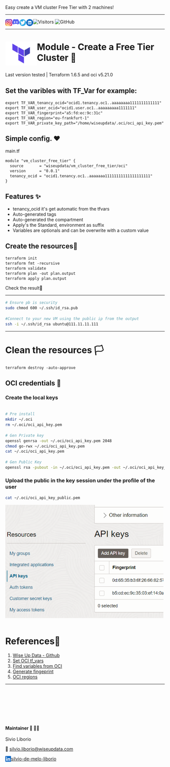 Easy create a VM cluster Free Tier with 2 machines!

--- 

<a href="https://github.com/wiseupdata/wiseupdata">
  <img align="left" alt="Wise Up Data's Instagram" width="22px" src="https://raw.githubusercontent.com/wiseupdata/wiseupdata/main/assets/instagram.png" />   
</a> 
<a href="https://github.com/wiseupdata/wiseupdata">
  <img align="left" alt="wise Up Data's Discord" width="22px" src="https://raw.githubusercontent.com/wiseupdata/wiseupdata/main/assets/discord.png" />
</a>
<a href="https://github.com/wiseupdata/wiseupdata">
  <img align="left" alt="wise Up Data | Twitter" width="22px" src="https://raw.githubusercontent.com/wiseupdata/wiseupdata/main/assets/twitter.png" />
</a>
<a href="https://github.com/wiseupdata/wiseupdata">
  <img align="left" alt="wise Up Data's LinkedIN" width="22px" src="https://raw.githubusercontent.com/wiseupdata/wiseupdata/main/assets/linkedin.png" />
</a>

![Visitors](https://api.visitorbadge.io/api/visitors?path=https%3A%2F%2Fgithub.com%2Fwiseupdata%2Fvm_cluster_free_tier&countColor=%2337d67a&style=flat)
![GitHub](https://img.shields.io/github/license/wiseupdata/vm_cluster_free_tier)


---

<h1>
<img align="left" alt="img" src="assets/imgs/terraform.png" width="100" />

Module - Create a Free Tier Cluster 🚀️

</h1>
Last version tested | Terraform 1.6.5 and oci v5.21.0


## Set the varibles with TF_Var for example:
```
export TF_VAR_tenancy_ocid="ocid1.tenancy.oc1..aaaaaaaa1111111111111"
export TF_VAR_user_ocid="ocid1.user.oc1..aaaaaaaaa1111111"
export TF_VAR_fingerprint="a5:fd:ec:9c:31c"
export TF_VAR_region="eu-frankfurt-1"
export TF_VAR_private_key_path="/home/wiseupdata/.oci/oci_api_key.pem"
```

## Simple config. ❤️

main.tf
```
module "vm_cluster_free_tier" {
  source       = "wiseupdata/vm_cluster_free_tier/oci"
  version      = "0.0.1"
  tenancy_ocid = "ocid1.tenancy.oc1..aaaaaaa11111111111111111111"
}
```

## Features ✨️

- tenancy_ocid it's get automatic from the tfvars
- Auto-generated tags
- Auto-generated the compartment
- Apply's the Standard, environment as suffix
- Variables are optionals and can be overwrite with a custom value

## Create the resources🤜

```
terraform init
terraform fmt -recursive
terraform validate
terraform plan -out plan.output
terraform apply plan.output
```

Check the result🏅

---
```bash
# Ensure pb is security
sudo chmod 600 ~/.ssh/id_rsa.pub

#Connect to your new VM using the public ip from the output
ssh -i ~/.ssh/id_rsa ubuntu@111.11.11.111
```

---

# Clean the resources 🏳

```
terraform destroy -auto-approve
```

## OCI credentials 🤜

### Create the local keys
```bash

# Pre install
mkdir ~/.oci
rm ~/.oci/oci_api_key.pem

# Gen Private key
openssl genrsa -out ~/.oci/oci_api_key.pem 2048
chmod go-rwx ~/.oci/oci_api_key.pem
cat ~/.oci/oci_api_key.pem

# Gen Public Key
openssl rsa -pubout -in ~/.oci/oci_api_key.pem -out ~/.oci/oci_api_key_public.pem
```

### Upload the public in the key session under the profile of the user
```bash
cat ~/.oci/oci_api_key_public.pem
```

<img align="center" alt="img" src="assets/imgs/api_key.png" width="500" />

<br>
<br>

# References🤘

1. [Wise Up Data - Github](https://github.com/wiseupdata)
1. [Set OCI tf_vars](https://docs.oracle.com/en-us/iaas/Content/API/SDKDocs/terraformproviderconfiguration.htm)
1. [Find variables from OCI](https://www.youtube.com/watch?v=bWdV2w27dl0)
1. [Generate fingeprint](https://docs.oracle.com/en-us/iaas/Content/API/Concepts/apisigningkey.htm)
1. [OCI regions](https://docs.oracle.com/en-us/iaas/Content/General/Concepts/regions.htm)

---

<br>


<br><br>
---

#### Maintainer 🤗 👨‍💻

Sivio Liborio

📧 silvio.liborio@wiseupdata.com

<a href="https://www.linkedin.com/in/silvio-de-melo-liborio">silvio-de-melo-liborio <img align="left" alt="LinkedIN" width="18px" src="https://raw.githubusercontent.com/wiseupdata/wsl-latest/main/assets/linkedin.svg" />
</a>
